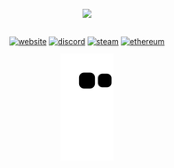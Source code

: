 <div align="center">

<img src="https://i.pinimg.com/originals/3a/48/43/3a48430a3db31af13396487f9dd49d25.gif"><br><br>

<div align="center">

[![website](https://img.shields.io/badge/website-000000?style=for-the-badge&logo=About.me&logoColor=white)](https://www.nicefemboythighs.net/)
[![discord](https://img.shields.io/badge/Discord-7289DA?style=for-the-badge&logo=discord&logoColor=white)](https://discord.com/invite/G35jGjhNjX)
[![steam](https://img.shields.io/badge/Steam-000000?style=for-the-badge&logo=steam&logoColor=white)](https://steamcommunity.com/id/dirt710/)
[![ethereum](https://img.shields.io/badge/Ethereum-3C3C3D?style=for-the-badge&logo=Ethereum&logoColor=white)](https://etherscan.io/address/0x779d27b27d945f786caf5fe295145335fc771edb)


![snake animation](https://github.com/dirt710/dirt710/blob/output/github-contribution-grid-snake2.svg)
